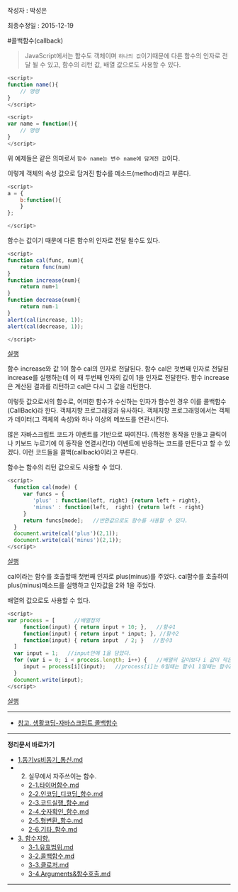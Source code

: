 작성자 : 박성은

최종수정일 : 2015-12-19



#콜백함수(callback)
 
>JavaScript에서는 함수도 객체이며 `하나의 값`이기때문에 다른 함수의 인자로 전달 될 수 있고, 함수의 리턴 값, 배열 값으로도 사용할 수 있다.

```javascript
<script>
function name(){
    // 명령 
}
</script>
```
```javascript
<script>
var name = function(){
    // 명령
}
</script>
```
위 예제들은 같은 의미로서 `함수 name는 변수 name에 담겨진 값`이다. 


이렇게 객체의 속성 값으로 담겨진 함수를 메소드(method)라고 부른다.

```javascript
<script>
a = {
    b:function(){
    }
};

</script>
```


함수는 값이기 때문에 다른 함수의 인자로 전달 될수도 있다.

```javascript
<script>
function cal(func, num){
    return func(num)
}
function increase(num){
    return num+1
}
function decrease(num){
    return num-1
}
alert(cal(increase, 1));
alert(cal(decrease, 1));

</script>
```
[실행](http://codepen.io/parkseongeun/pen/obxPJw?editors=001)

함수 increase와 값 1이 함수 cal의 인자로 전달된다. 함수 cal은 첫번째 인자로 전달된 increase를 실행하는데 이 때 두번째 인자의 값이 1을 인자로 전달한다. 함수 increase은 계산된 결과를 리턴하고 cal은 다시 그 값을 리턴한다.

이렇듯 값으로서의 함수로, 어떠한 함수가 수신하는 인자가 함수인 경우 이를 콜백함수(CallBack)라 한다.
객체지향 프로그래밍과 유사하다. 객체지향 프로그래밍에서는 객체가 데이터(그 객체의 속성)와 하나 이상의 메쏘드를 연관시킨다.

많은 자바스크립트 코드가 이벤트를 기반으로 짜여진다. (특정한 동작을 만들고 클릭이나 키보드 누르기에 이 동작을 연결시킨다) 이벤트에 반응하는 코드를 만든다고 할 수 있겠다. 이런 코드들을 콜백(callback)이라고 부른다.


함수는 함수의 리턴 값으로도 사용할 수 있다.

```javascript
<script>
  function cal(mode) {
     var funcs = {
        'plus' : function(left, right) {return left + right},
        'minus' : function(left,  right) {return left - right}
     }
     return funcs[mode];   //반환값으로도 함수를 사용할 수 있다.
  }
  document.write(cal('plus')(2,1));    
  document.write(cal('minus')(2,1));
</script>
```
[실행](http://codepen.io/parkseongeun/pen/bEpxOO?editors=001)

cal이라는 함수를 호출할때 첫번째 인자로 plus(minus)를 주었다.
cal함수를 호출하여 plus(minus)메소드를 실행하고 인자값을 2와 1을 주었다.



배열의 값으로도 사용할 수 있다.

```javascript
<script>
var process = [      //배열정의
     function(input) { return input + 10; },   //함수1
     function(input) { return input * input; }, //함수2
     function(input) { return input  / 2; }   //함수3
  ]
  var input = 1;   //input안에 1을 담았다.
  for (var i = 0; i < process.length; i++) {   //배열의 길이보다 i 값이 작은동안 1씩 증가
     input = process[i](input);   //process[i]는 0일때는 함수1 1일때는 함수2 2일때는 함수3의미한다.
  }
  document.write(input);
</script>
```
[실행](http://codepen.io/parkseongeun/pen/XXdPOX?editors=001)



----
 
* [참고. 생활코딩-자바스크립트 콜백함수](https://opentutorials.org/course/743/6508)   
 
----
 
**정리문서 바로가기**
 
* [1.동기vs비동기_통신.md](https://github.com/demun/FrontEndStudy/blob/master/document/Javascript/docs/1.%EB%8F%99%EA%B8%B0vs%EB%B9%84%EB%8F%99%EA%B8%B0_%ED%86%B5%EC%8B%A0.md)
* 2. 실무에서 자주쓰이는 함수.
    - [2-1.타이머함수.md](https://github.com/demun/FrontEndStudy/blob/master/document/Javascript/docs/2-1.%ED%83%80%EC%9D%B4%EB%A8%B8%ED%95%A8%EC%88%98.md)
    - [2-2.인코딩_디코딩_함수.md](https://github.com/demun/FrontEndStudy/blob/master/document/Javascript/docs/2-2.%EC%9D%B8%EC%BD%94%EB%94%A9_%EB%94%94%EC%BD%94%EB%94%A9_%ED%95%A8%EC%88%98.md)
    - [2-3.코드실행_함수.md](https://github.com/demun/FrontEndStudy/blob/master/document/Javascript/docs/2-3.%EC%BD%94%EB%93%9C%EC%8B%A4%ED%96%89_%ED%95%A8%EC%88%98.md)
    - [2-4.숫자확인_함수.md](https://github.com/demun/FrontEndStudy/blob/master/document/Javascript/docs/2-4.%EC%88%AB%EC%9E%90%ED%99%95%EC%9D%B8_%ED%95%A8%EC%88%98.md)
    - [2-5.형변환_함수.md](https://github.com/demun/FrontEndStudy/blob/master/document/Javascript/docs/2-5.%ED%98%95%EB%B3%80%ED%99%98_%ED%95%A8%EC%88%98.md)
    - [2-6.기타_함수.md](https://github.com/demun/FrontEndStudy/blob/master/document/Javascript/docs/2-6.%EA%B8%B0%ED%83%80_%ED%95%A8%EC%88%98.md)  
* [3. 함수지향.](https://github.com/demun/FrontEndStudy/blob/master/document/Javascript/docs/3-0.%ED%95%A8%EC%88%98%EC%A7%80%ED%96%A5.md)
    - [3-1.유효범위.md](https://github.com/demun/FrontEndStudy/blob/master/document/Javascript/docs/3-1.%EC%9C%A0%ED%9A%A8%EB%B2%94%EC%9C%84.md)
    - [3-2.콜백함수.md](https://github.com/demun/FrontEndStudy/blob/master/document/Javascript/docs/3-2.%EC%BD%9C%EB%B0%B1%ED%95%A8%EC%88%98.md)
    - [3-3.클로저.md](https://github.com/demun/FrontEndStudy/blob/master/document/Javascript/docs/3-3.%20%ED%81%B4%EB%A1%9C%EC%A0%80.md)
    - [3-4.Arguments&함수호출.md](https://github.com/demun/FrontEndStudy/blob/master/document/Javascript/docs/3-4.Arguments%26%ED%95%A8%EC%88%98%ED%98%B8%EC%B6%9C.md)
    
----
